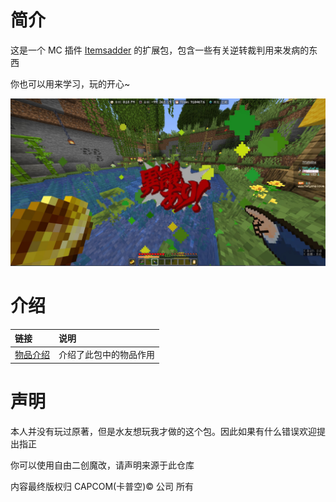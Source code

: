 # 简介

这是一个 MC 插件 [Itemsadder](https://www.spigotmc.org/resources/%E2%9C%A8itemsadder%E2%AD%90emotes-mobs-items-armors-hud-gui-emojis-blocks-wings-hats-liquids.73355/) 的扩展包，包含一些有关逆转裁判用来发病的东西

你也可以用来学习，玩的开心~

![](demo.jpg)

# 介绍

| 链接                          |  说明                     |
| :---                          | :---                     |
| [物品介绍](./items.md)        | 介绍了此包中的物品作用      |

# 声明

本人并没有玩过原著，但是水友想玩我才做的这个包。因此如果有什么错误欢迎提出指正

你可以使用自由二创魔改，请声明来源于此仓库

内容最终版权归 CAPCOM(卡普空)© 公司 所有
